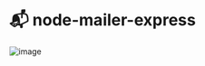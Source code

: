 # 📬 node-mailer-express
![image](https://user-images.githubusercontent.com/52025291/131240363-fdcf5c14-1337-4b75-96dc-04c770ddc6d0.png)
